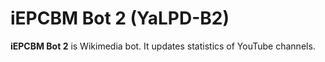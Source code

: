 # iEPCBM Bot 2 (YaLPD-B2)
**iEPCBM Bot 2** is Wikimedia bot. It updates statistics of YouTube channels.
